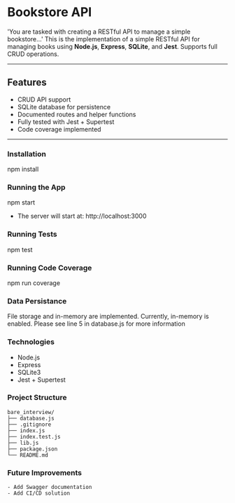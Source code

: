 # Bookstore API

'You are tasked with creating a RESTful API to manage a simple bookstore...' This is the implementation of a simple RESTful API for managing books using **Node.js**, **Express**, **SQLite**, and **Jest**. Supports full CRUD operations.

---

## Features

-  CRUD API support
-  SQLite database for persistence
-  Documented routes and helper functions
-  Fully tested with Jest + Supertest
-  Code coverage implemented

---

### Installation
npm install
 
### Running the App
npm start
-  The server will start at: http://localhost:3000

### Running Tests
npm test

### Running Code Coverage
npm run coverage

### Data Persistance
File storage and in-memory are implemented. Currently, in-memory is enabled. Please see line 5 in database.js for more information

### Technologies
-  Node.js 
-  Express
-  SQLite3
-  Jest + Supertest

### Project Structure
```
bare_interview/
├── database.js
├── .gitignore
├── index.js
├── index.test.js
├── lib.js
├── package.json
└── README.md
```
### Future Improvements
    - Add Swagger documentation
    - Add CI/CD solution
